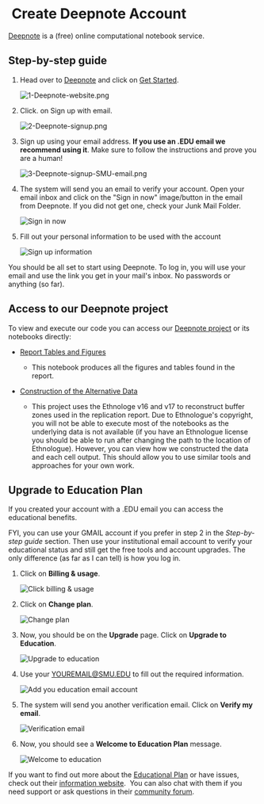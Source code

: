 #  Create Deepnote Account

[Deepnote](https://deepnote.com/) is a (free) online computational notebook service.

## Step-by-step guide

1.  Head over to [Deepnote](https://deepnote.com/) and click on [Get Started](https://deepnote.com/sign-up).  

    ![1-Deepnote-website.png](canvas_uploaded_img/1-Deepnote-website.png)  
      
    
2.  Click. on Sign up with email.  

    ![2-Deepnote-signup.png](canvas_uploaded_img/2-Deepnote-signup.png)  
      
    
3.  Sign up using your email address. **If you use an .EDU email we recommend using it**. Make sure to follow the instructions and prove you are a human!  

    ![3-Deepnote-signup-SMU-email.png](canvas_uploaded_img/3-Deepnote-signup-SMU-email.png)  
      
    
4.  The system will send you an email to verify your account. Open your email inbox and click on the "Sign in now" image/button in the email from Deepnote. If you did not get one, check your Junk Mail Folder.  

    ![Sign in now](canvas_uploaded_img/4-Deepnote-signup-email.png)  
      
    
5.  Fill out your personal information to be used with the account  

    ![Sign up information](canvas_uploaded_img/5-Deepnote-signup-info.png)  

You should be all set to start using Deepnote. To log in, you will use your email and use the link you get in your mail's inbox. No passwords or anything (so far). 

## Access to our Deepnote project

To view and execute our code you can access our [Deepnote project](https://deepnote.com/join-team?token=1caea1e0f7cc466) or its notebooks directly:

- [Report Tables and Figures](https://deepnote.com/workspace/replication-dickens-2022-ff5e06ca-d8fd-4344-b73c-7d07c01f9c63/project/1-Report-Tables-and-Figures-2158a300-6955-4725-92f2-79476c32a378) 
    - This notebook produces all the figures and tables found in the report.

- [Construction of the Alternative Data](https://deepnote.com/workspace/replication-dickens-2022-ff5e06ca-d8fd-4344-b73c-7d07c01f9c63/project/2-Construction-of-the-Alternative-Data-4a945f27-2c4c-4244-8f3b-ab6dff812a2f)
    - This project uses the Ethnologe v16 and v17 to reconstruct buffer zones used in the replication report. Due to Ethnologue's copyright, you will not be able to execute most of the notebooks as the underlying data is not available (if you have an Ethnologue license you should be able to run after changing the path to the location of Ethnologue). However, you can view how we constructed the data and each cell output. This should allow you to use similar tools and approaches for your own work.

## Upgrade to Education Plan      
    
If you created your account with a .EDU email you can access the educational benefits.

FYI, you can use your GMAIL account if you prefer in step 2 in the *Step-by-step guide* section. Then use your institutional email account to verify your educational status and still get the free tools and account upgrades. The only difference (as far as I can tell) is how you log in.

1.  Click on **Billing & usage**.  

    ![Click billing & usage](canvas_uploaded_img/12-Deepnote-click-billing-and-usage.png)  
      
    
2.  Click on **Change plan**.  

    ![Change plan](canvas_uploaded_img/12-Deepnote-billing-and-usage.png)  
      
    
3.  Now, you should be on the **Upgrade** page. Click on **Upgrade to Education**.  

    ![Upgrade to education](canvas_uploaded_img/13-Deepnote-upgrade-education.png)  
      
    
4.  Use your YOUREMAIL@SMU.EDU to fill out the required information.  

    ![Add you education email account](canvas_uploaded_img/14-Deepnote-education-plan-email.png)  
      
    
5.  The system will send you another verification email. Click on **Verify my email**.  

    ![Verification email](canvas_uploaded_img/15-Deepnote-verification-email.png)  
      
    
6.  Now, you should see a **Welcome to Education Plan** message.  

    ![Welcome to education](canvas_uploaded_img/16-Deepnote-welcome-education-plan.png)  

If you want to find out more about the [Educational Plan](https://deepnote.com/docs/edu-verification) or have issues, check out their [information website](https://deepnote.com/docs/edu-verification).  You can also chat with them if you need support or ask questions in their [community forum](https://community.deepnote.com/home).